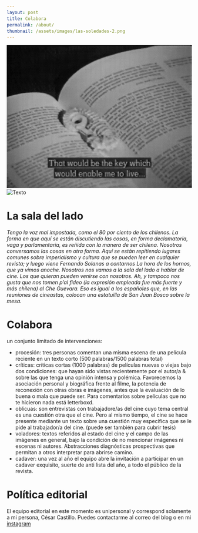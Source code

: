 ```yaml
---
layout: post
title: Colabora
permalink: /about/
thumbnail: /assets/images/las-soledades-2.png
---
```

![Texto alternativo](assets/images/las-soledades-2.png)
<img src="{{ site.baseurl }}/assets/images/las-soledades-2.png" alt="Texto" style="width:500px;" />
# La sala del lado

*Tengo la voz mal impostada, como el 80 por ciento de los chilenos. La forma en que aquí se están discutiendo las cosas, en forma declamatoria, vaga y parlamentaria, es reñida con la manera de ser chilena. Nosotros conversamos las cosas en otra forma. Aquí se están repitiendo lugares comunes sobre imperialismo y cultura que se pueden leer en cualquier revista; y luego viene Fernando Solanas a contarnos _La hora de los hornos_, que ya vimos anoche. Nosotros nos vamos a la sala del lado a hablar de cine. Los que quieran pueden venirse con nosotros. Ah, y tampoco nos gusta que nos tomen _p’al fideo_ (la expresión empleada fue más fuerte y más chilena) al _Che_ Guevara. Eso es igual a los españoles que, en las reuniones de cineastas, colocan una estatuilla de San Juan Bosco sobre la mesa.*

# Colabora 

un conjunto limitado de intervenciones:
- procesión: tres personas comentan una misma escena de una película reciente en un texto corto (500 palabras/1500 palabras total)
- críticas: críticas cortas (1000 palabras) de películas nuevas o viejas bajo dos condiciones: que hayan sido vistas recientemente por el autor/a & sobre las que tenga una opinión intensa y polémica. Favorecemos la asociación personal y biográfica frente al filme, la potencia de reconexión con otras obras e imágenes, antes que la evaluación de lo buena o mala que puede ser. Para comentarios sobre películas que no te hicieron nada está letterboxd. 
- oblicuas: son entrevistas con trabajadore/as del cine cuyo tema central es una cuestión otra que el cine. Pero al mismo tiempo, el cine se hace presente mediante un texto sobre una cuestión muy específica que se le pide al trabajador/a del cine. (puede ser también para cubrir tesis)
- voladores: textos referidos al estado del cine y el campo de las imágenes en general, bajo la condición de no mencionar imágenes ni escenas ni autores. Abstracciones diagnósticas prospectivas que permitan a otros interpretar para abrirse camino. 
- cadaver: una vez al año el equipo abre la invitación a participar en un cadaver exquisito, suerte de anti lista del año, a todo el público de la revista. 

# Política editorial

El equipo editorial en este momento es unipersonal y correspond solamente a mi persona, César Castillo. Puedes contactarme al correo del blog o en mi [instagram](https://instagram.com/cvegces)

